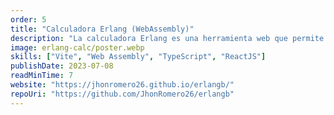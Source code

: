 ```yaml
---
order: 5
title: "Calculadora Erlang (WebAssembly)"
description: "La calculadora Erlang es una herramienta web que permite realizar cálculos de rendimiento de sistemas telefónicos utilizando la teoría de colas de Erlang. Esta herramienta está escrita en AssemblyScript y compilada a WebAssembly para ofrecer una experiencia de usuario fluida y rápida."
image: erlang-calc/poster.webp
skills: ["Vite", "Web Assembly", "TypeScript", "ReactJS"]
publishDate: 2023-07-08
readMinTime: 7
website: "https://jhonromero26.github.io/erlangb/"
repoUri: "https://github.com/JhonRomero26/erlangb"
---
```

